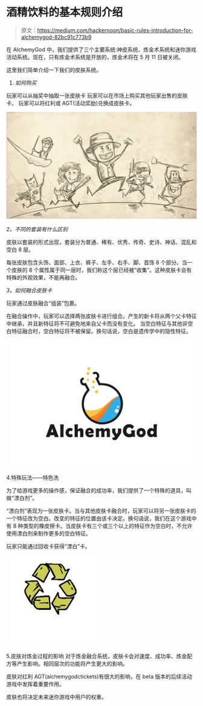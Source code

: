 # 酒精饮料的基本规则介绍

> 原文：<https://medium.com/hackernoon/basic-rules-introduction-for-alchemygod-82bc91c773b9>

在 AlchemyGod 中，我们提供了三个主要系统:神皮系统、炼金术系统和迷你游戏活动系统。现在，只有炼金术系统是开放的，炼金术将在 5 月 11 日被关闭。

这里我们简单介绍一下我们的皮肤系统。

1.  *如何购买*

玩家可以从抽奖中抽取一张皮肤卡
玩家可以在市场上购买其他玩家出售的皮肤卡。
玩家可以将红利或 AGT(活动奖励)兑换成皮肤卡。

![](img/005112a1fd5776f9bfa618f97d99a623.png)

*2。不同的套装有什么区别*

皮肤以套装的形式出现，套装分为普通、稀有、优秀、传奇、史诗、神话、混乱和空白 8 层。

每张皮肤包含头饰、面部、上衣、裤子、左手、右手、脚、首饰 8 个部分。当一个皮肤的 8 个属性属于同一层时，我们称这个层已经被“收集”。这种皮肤卡会有特殊的外观效果，不能再融合。

*3。如何融合皮肤卡*

玩家通过皮肤融合“组装”包裹。

在融合操作中，玩家可以选择两张皮肤卡进行组合。产生的新卡将从两个父卡特征中继承，并且新特征将不可避免地来自父卡而没有变化。
当空白特征与其他非空白特征融合时，空白特征将不被保留。换句话说，空白是遗传学中的隐性特征。

![](img/fbb48ae4ca697a4d43003fe287ff1118.png)

4.特殊玩法——特色洗

为了给游戏更多的操作感，保证融合的成功率，我们提供了一个特殊的道具，叫做“漂白剂”。

“漂白剂”表现为一张皮肤卡。当与其他皮肤卡融合时，玩家可以将另一张皮肤卡的一个特征改为空白。改变的特征的位置由该卡决定。换句话说，我们在这个游戏中有 8 种类型的橡皮擦卡。当皮肤卡有三个或三个以上的特征作为空白时，不允许使用漂白剂来制作更多的空白特征。

玩家只能通过回收卡获得“漂白”卡。

![](img/7febcdf080e7a2eca12b6f970bd94c68.png)

5.皮肤对炼金过程的影响
对于炼金融合系统，皮肤卡会对速度、成功率、炼金配方等产生影响。相同层次的功能将产生更大的影响。

皮肤对红利 AGT(alchemygodctickets)有很大的影响，在 beta 版本的后续活动游戏中发挥着重要作用。

皮肤也将决定未来迷你游戏中用户的权重。